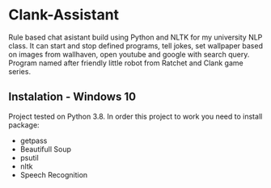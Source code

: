 # Clank-Assistant
Rule based chat asistant build using Python and NLTK for my university NLP class. It can start and stop defined programs, tell jokes, set wallpaper based on images from wallhaven, open youtube and google with search query. Program named after friendly little robot from Ratchet and Clank game series.

## Instalation - Windows 10
Project tested on Python 3.8. In order this project to work you need to install package:
- getpass
- Beautifull Soup
- psutil
- nltk
- Speech Recognition 
